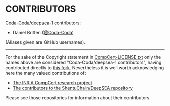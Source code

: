 # CONTRIBUTORS

[Coda-Coda/deepsea-1](https://github.com/Coda-Coda/deepsea-1) contributors:
- Daniel Britten ([@Coda-Coda](https://github.com/Coda-Coda))

(Aliases given are GitHub usernames).

-------

For the sake of the Copyright statement in [CompCert-LICENSE.txt](./CompCert-LICENSE.txt)
only the names above are considered "Coda-Coda/deepsea-1 contributors",
having contributed directly to [this fork](https://github.com/Coda-Coda/deepsea-1).
Nevertheless it is well worth acknowledging here the many valued contributions of:
  - [The INRIA CompCert research project](https://github.com/AbsInt/CompCert)
  - [The contributors to the ShentuChain/DeepSEA repository](https://github.com/ShentuChain/deepsea)

Please see those repositories for information about their contributors.